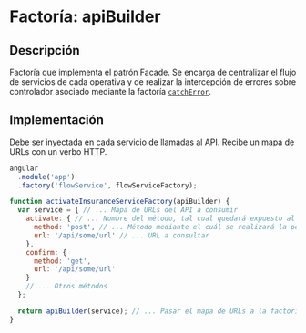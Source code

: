 # Factoría: apiBuilder

## Descripción

Factoría que implementa el patrón Facade. Se encarga de centralizar el flujo de servicios de cada operativa y de realizar la intercepción de errores sobre controlador asociado mediante la factoría [`catchError`](catch-error.md).

## Implementación

Debe ser inyectada en cada servicio de llamadas al API. Recibe un mapa de URLs con un verbo HTTP.

```javascript
angular
  .module('app')
  .factory('flowService', flowServiceFactory);

function activateInsuranceServiceFactory(apiBuilder) {
  var service = { // ... Mapa de URLs del API a consumir
    activate: { // ... Nombre del método, tal cual quedará expuesto al controlador u otros componentes
      method: 'post', // ... Método mediante el cuál se realizará la petición
      url: '/api/some/url' // ... URL a consultar
    },
    confirm: {
      method: 'get',
      url: '/api/some/url'
    }
    // ... Otros métodos
  };

  return apiBuilder(service); // ... Pasar el mapa de URLs a la factoría para la construcción del servicio
}
```
